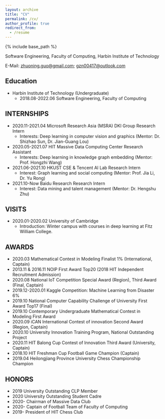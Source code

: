 ```yaml
---
layout: archive
title: "CV"
permalink: /cv/
author_profile: true
redirect_from:
  - /resume
---
```


{% include base_path %}

Software Engineering, Faculty of Computing, Harbin Institute of Technology

E-Mail: [zhuoning.guo@gmail.com](zhuoning.guo@gmail.com); [gzn00417@outlook.com](gzn00417@outlook.com)

## Education

- Harbin Institute of Technology (Undergraduate)
  - 2018.08-2022.06 Software Engineering, Faculty of Computing

## INTERNSHIPS

- 2020.11-2021.04 Microsoft Research Asia (MSRA) DKI Group Research Intern
  - Interests: Deep learning in computer vision and graphics (Mentor: Dr. Shizhao Sun, Dr. Jian-Guang Lou)
- 2020.05-2021.07 HIT Massive Data Computing Center Research Assistant
  - Interests: Deep learning in knowledge graph embedding (Mentor: Prof. Hongzhi Wang)
- 2021.06-2021.10 HKUST CSE & Tencent AI Lab Research Intern
  - Interest: Graph learning and social computing (Mentor: Prof. Jia Li, Dr. Yu Rong)
- 2021.10-Now Baidu Research Research Intern
  - Interest: Data mining and talent management (Mentor: Dr. Hengshu Zhu)

## VISITS

- 2020.01-2020.02 University of Cambridge
  - Introduction: Winter campus with courses in deep learning at Fitz William College.

## AWARDS

- 2020.03 Mathematical Contest in Modeling Finalist 1% (International, Captain)
- 2013.11 & 2016.11 NOIP First Award Top20 (2018 HIT Independent Recruitment Admission)
- 2020.08 National IoT Competition Special Award (Region), Third Award (Final, Captain)
- 2019.12-2020.01 Kaggle Competition: Machine Learning from Disaster 6%
- 2019.10 National Computer Capability Challenge of University First Award Top17 (Final)
- 2019.10 Contemporary Undergraduate Mathematical Contest in Modeling First Award
- 2020.09 iCAN International Contest of innovation Second Award (Region, Captain)
- 2020.10 University Innovation Training Program, National Outstanding Project
- 2020.11 HIT Balong Cup Contest of Innovation Third Award (University, Captain)
- 2018.10 HIT Freshman Cup Football Game Champion (Captain)
- 2019.04 Heilongjiang Province University Chess Championship Champion

## HONORS

- 2019 University Outstanding CLP Member
- 2020 University Outstanding Student Cadre
- 2020- Chairman of Massive Data Club
- 2020- Captain of Football Team of Faculty of Computing
- 2019- President of HIT Chess Club
